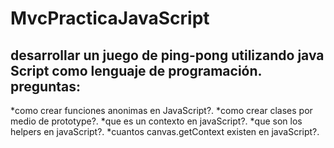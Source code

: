 # MvcPracticaJavaScript
desarrollar un juego de ping-pong utilizando java Script como lenguaje de programación.
preguntas:
---------

*como crear funciones anonimas en JavaScript?.
*como crear clases por medio de prototype?.
*que es un contexto en javaScript?.
*que son los helpers en javaScript?.
*cuantos canvas.getContext existen en javaScript?.

